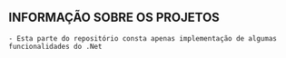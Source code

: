 ## INFORMAÇÃO SOBRE OS PROJETOS
    - Esta parte do repositório consta apenas implementação de algumas funcionalidades do .Net